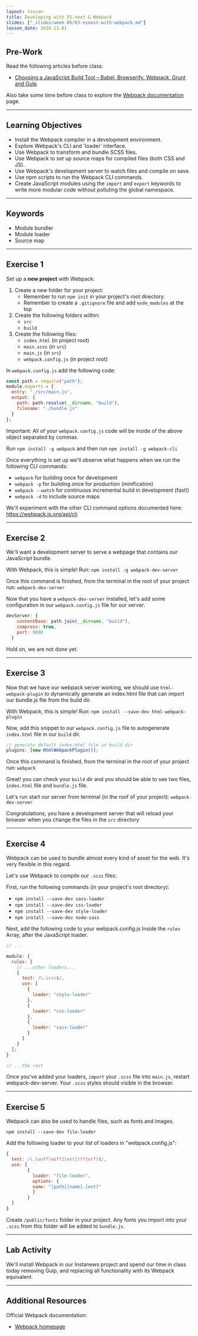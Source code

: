 ```yaml
---
layout: lesson
title: Developing with ES.next & Webpack
slides: ["_slides/week-05/03-esnext-with-webpack.md"]
lesson_date: 2018-11-01
---
```


## Pre-Work

Read the following articles before class:

- [Choosing a JavaScript Build Tool – Babel, Browserify, Webpack, Grunt and Gulp](http://jamesknelson.com/which-build-system-should-i-use-for-my-javascript-app/)

Also take some time before class to explore the [Webpack documentation](https://webpack.js.org/) page.

---

## Learning Objectives

- Install the Webpack compiler in a development environment.
- Explore Webpack's CLI and 'loader' interface.
- Use Webpack to transform and bundle SCSS files.
- Use Webpack to set up source maps for compiled files (both CSS and JS).
- Use Webpack's development server to watch files and compile on save.
- Use npm scripts to run the Webpack CLI commands.
- Create JavaScript modules using the `import` and `export` keywords to write more modular code without polluting the global namespace.

---

## Keywords

- Module bundler
- Module loader
- Source map

---

## Exercise 1

Set up a **new project** with Webpack:

1.  Create a new folder for your project:
    - Remember to run `npm init` in your project's root directory.
    - Remember to create a `.gitignore` file and add `node_modules` at the top
2.  Create the following folders within:
    - `src`
    - `build`
3.  Create the following files:
    - `index.html` (in project root)
    - `main.scss` (in `src`)
    - `main.js` (in `src`)
    - `webpack.config.js` (in project root)

In `webpack.config.js` add the following code:

```js
const path = require("path");
module.exports = {
  entry: "./src/main.js",
  output: {
    path: path.resolve(__dirname, "build"),
    filename: "./bundle.js"
  }
};
```

Important: All of your `webpack.config.js` code will be inside of the above object separated by commas.

Run `npm install -g webpack` and then
run `npm install -g webpack-cli`

Once everything is set up we'll observe what happens when we run the following CLI commands:

- `webpack` for building once for development
- `webpack -p` for building once for production (minification)
- `webpack --watch` for continuous incremental build in development (fast!)
- `webpack -d` to include source maps

We'll experiment with the other CLI command options documented here:
https://webpack.js.org/api/cli

---

## Exercise 2

We'll want a development server to serve a webpage that contains our JavaScript bundle.

With Webpack, this is simple! Run: `npm install -g webpack-dev-server`

Once this command is finished, from the terminal in the root of your project run: `webpack-dev-server`

Now that you have a `webpack-dev-server` installed, let's add some configuration in our `webpack.config.js` file for our server.

```js
devServer: {
    contentBase: path.join(__dirname, "build"),
    compress: true,
    port: 9000
  }
```

Hold on, we are not done yet.

---

## Exercise 3

Now that we have our webpack server working, we should use `html-webpack-plugin` to dynamically generate an index.html file that can import our bundle.js file from the build dir.

With Webpack, this is simple! Run: `npm install --save-dev html-webpack-plugin`

Now, add this snippet to our `webpack.config.js` file to autogenerate `index.html` file in our `build` dir.

```js
// generate default index.html file in build dir
plugins: [new HtmlWebpackPlugin()];
```

Once this command is finished, from the terminal in the root of your project run: `webpack`

Great! you can check your `build` dir and you should be able to see two files, `index.html` file and `bundle.js` file.

Let's run start our server from terminal (in the roof of your project): `webpack-dev-server`

Congratulations, you have a development server that will reload your browser when you change the files in the `src` directory

---

## Exercise 4

Webpack can be used to bundle almost every kind of asset for the web. It's very flexible in this regard.

Let's use Webpack to compile our `.scss` files:

First, run the following commands (in your project's root directory):

- `npm install --save-dev sass-loader`
- `npm install --save-dev css-loader`
- `npm install --save-dev style-loader`
- `npm install --save-dev node-sass`

Next, add the following code to your webpack.config.js Inside the `rules` Array, after the JavaScript loader.

```js
// ...

module: {
  rules: [
    // ...other loaders...
    {
      test: /\.scss$/,
      use: [
        {
          loader: "style-loader"
        },
        {
          loader: "css-loader"
        },
        {
          loader: "sass-loader"
        }
      ]
    }
  ];
}

// ...the rest
```

Once you've added your loaders, `import` your `.scss` file into `main.js`, restart webpack-dev-server. Your `.scss` styles should visible in the browser.

---

## Exercise 5

Webpack can also be used to handle files, such as fonts and images.

`npm install --save-dev file-loader`

Add the following loader to your list of loaders in "webpack.config.js":

```js
{
  test: /\.(woff|woff2|eot|ttf|otf)$/,
  use: [
        {
          loader: "file-loader",
          options: {
          name: "[path][name].[ext]"
          }
        }
  ]
}
```

Create `/public/fonts` folder in your project. Any fonts you import into your `.scss` from this folder will be added to `bundle.js`.

---

## Lab Activity

We'll install Webpack in our Instanews project and spend our time in class today removing Gulp, and replacing all functionality with its Webpack equivalent.

---

## Additional Resources

Official Webpack documentation:

- [Webpack homepage](https://webpack.js.org/)
